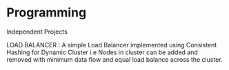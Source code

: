 # Programming
Independent Projects

LOAD BALANCER :  A simple Load Balancer implemented using Consistent Hashing for Dynamic Cluster i.e Nodes in cluster can be added
                and removed with minimum data flow and equal load balance across the cluster.
